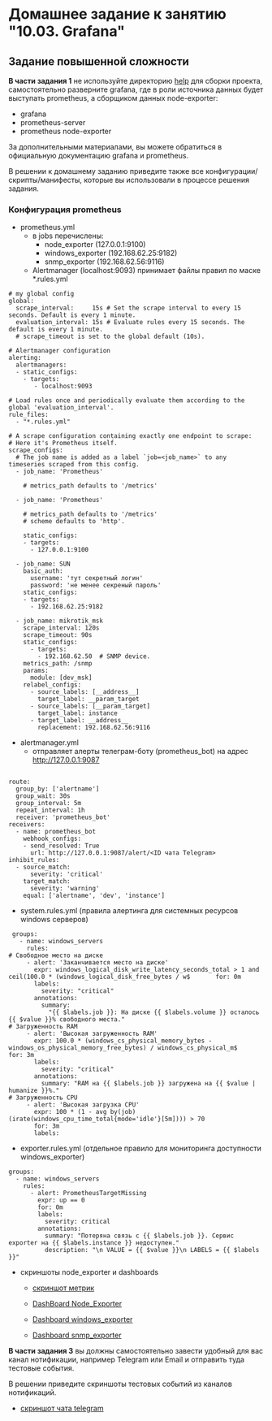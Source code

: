 <h1>Домашнее задание к занятию "10.03. Grafana"</h1>
<h2>Задание повышенной сложности</h2>
<p data-sourcepos="5:1-6:132" dir="auto"><strong>В части задания 1</strong> не используйте директорию <a href="/netology-code/mnt-homeworks/blob/MNT-7/10-monitoring-03-grafana/help">help</a> для сборки проекта, самостоятельно разверните grafana, где в
роли источника данных будет выступать prometheus, а сборщиком данных node-exporter:</p>
<ul data-sourcepos="7:1-10:0" dir="auto">
<li data-sourcepos="7:1-7:9">grafana</li>
<li data-sourcepos="8:1-8:19">prometheus-server</li>
<li data-sourcepos="9:1-10:0">prometheus node-exporter</li>
</ul>
<p data-sourcepos="11:1-11:172" dir="auto">За дополнительными материалами, вы можете обратиться в официальную документацию grafana и prometheus.</p>
<p data-sourcepos="13:1-14:75" dir="auto">В решении к домашнему заданию приведите также все конфигурации/скрипты/манифесты, которые вы
использовали в процессе решения задания.</p>

<h3>Конфигурация prometheus</h3>

- prometheus.yml 
  - в jobs перечислены: 
    - node_exporter (127.0.0.1:9100)
    - windows_exporter (192.168.62.25:9182)
    - snmp_exporter (192.168.62.56:9116)
  - Alertmanager (localhost:9093) принимает файлы правил по маске *.rules.yml
  
```
# my global config
global:
  scrape_interval:     15s # Set the scrape interval to every 15 seconds. Default is every 1 minute.
  evaluation_interval: 15s # Evaluate rules every 15 seconds. The default is every 1 minute.
  # scrape_timeout is set to the global default (10s).

# Alertmanager configuration
alerting:
  alertmanagers:
  - static_configs:
    - targets:
       - localhost:9093

# Load rules once and periodically evaluate them according to the global 'evaluation_interval'.
rule_files:
  - "*.rules.yml"
  
# A scrape configuration containing exactly one endpoint to scrape:
# Here it's Prometheus itself.
scrape_configs:
  # The job name is added as a label `job=<job_name>` to any timeseries scraped from this config.
  - job_name: 'Prometheus'

    # metrics_path defaults to '/metrics'

  - job_name: 'Prometheus'

    # metrics_path defaults to '/metrics'
    # scheme defaults to 'http'.

    static_configs:
    - targets:
      - 127.0.0.1:9100

  - job_name: SUN
    basic_auth:
      username: 'тут секретный логин'
      password: 'не менее секреный пароль'
    static_configs:
    - targets:
      - 192.168.62.25:9182

  - job_name: mikrotik_msk
    scrape_interval: 120s
    scrape_timeout: 90s
    static_configs:
      - targets:
        - 192.168.62.50  # SNMP device.
    metrics_path: /snmp
    params:
      module: [dev_msk]
    relabel_configs:
      - source_labels: [__address__]
        target_label: __param_target
      - source_labels: [__param_target]
        target_label: instance
      - target_label: __address__
        replacement: 192.168.62.56:9116      
```

- alertmanager.yml
  - отправляет алерты телеграм-боту (prometheus_bot) на адрес http://127.0.0.1:9087
```

route:
  group_by: ['alertname']
  group_wait: 30s
  group_interval: 5m
  repeat_interval: 1h
  receiver: 'prometheus_bot'
receivers:
  - name: prometheus_bot
    webhook_configs:
    - send_resolved: True
      url: http://127.0.0.1:9087/alert/<ID чата Telegram>
inhibit_rules:
  - source_match:
      severity: 'critical'
    target_match:
      severity: 'warning'
    equal: ['alertname', 'dev', 'instance']
```

- system.rules.yml (правила алертинга для системных ресурсов windows серверов)
```
 groups:
   - name: windows_servers
     rules:
# Свободное место на диске
     - alert: 'Заканчивается место на диске'
       expr: windows_logical_disk_write_latency_seconds_total > 1 and ceil(100.0 * (windows_logical_disk_free_bytes / w$       for: 0m
       labels:
         severity: "critical"
       annotations:
         summary:
           "{{ $labels.job }}: На диске {{ $labels.volume }} осталось {{ $value }}% свободного места."
# Загруженность RAM
     - alert: 'Высокая загруженность RAM'
       expr: 100.0 * (windows_cs_physical_memory_bytes - windows_os_physical_memory_free_bytes) / windows_cs_physical_m$       for: 3m
       labels:
         severity: "critical"
       annotations:
         summary: "RAM на {{ $labels.job }} загружена на {{ $value | humanize }}%."
# Загруженность CPU
     - alert: 'Высокая загрузка CPU'
       expr: 100 * (1 - avg by(job)(irate(windows_cpu_time_total{mode='idle'}[5m]))) > 70
       for: 3m
       labels:
```

- exporter.rules.yml (отдельное правило для мониторинга доступности windows_exporter)
```
groups:
  - name: windows_servers
    rules:
      - alert: PrometheusTargetMissing
        expr: up == 0
        for: 0m
        labels:
          severity: critical
        annotations:
          summary: "Потеряна связь с {{ $labels.job }}. Сервис exporter на {{ $labels.instance }} недоступен."
          description: "\n VALUE = {{ $value }}\n LABELS = {{ $labels }}"
```
- скриншоты node_exporter и dashboards
  - <a href=https://github.com/vitsinv/learning_ansible/blob/master/10_3_Grafana/files/node_exporter.JPG>скриншот метрик</a>

  - <a href=https://github.com/vitsinv/learning_ansible/blob/master/10_3_Grafana/files/g_NE_db.JPG>DashBoard Node_Exporter</a>

  - <a href=https://github.com/vitsinv/learning_ansible/blob/master/10_3_Grafana/files/g_WE_db.JPG>Dashboard windows_exporter</a>
    

  - <a href=https://github.com/vitsinv/learning_ansible/blob/master/10_3_Grafana/files/g_SE_db.JPG>Dashboard snmp_exporter</a>

<p data-sourcepos="16:1-17:63" dir="auto"><strong>В части задания 3</strong> вы должны самостоятельно завести удобный для вас канал нотификации, например Telegram или Email
и отправить туда тестовые события.</p>
<p data-sourcepos="19:1-19:131" dir="auto">В решении приведите скриншоты тестовых событий из каналов нотификаций.</p>

- <a href=https://github.com/vitsinv/learning_ansible/blob/master/10_3_Grafana/files/tg_alerts.JPG>скриншот чата telegram</a>



